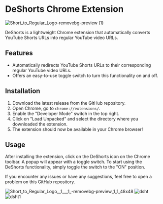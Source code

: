 # DeShorts Chrome Extension 
![Short_to_Regular_Logo-removebg-preview (1)](https://github.com/borismwanga/deshorts/assets/57875197/7bd8ca3a-3f9a-4dfa-8c6f-d68771040560)

DeShorts is a lightweight Chrome extension that automatically converts YouTube Shorts URLs into regular YouTube video URLs. 

## Features

- Automatically redirects YouTube Shorts URLs to their corresponding regular YouTube video URLs.
- Offers an easy-to-use toggle switch to turn this functionality on and off.

## Installation

1. Download the latest release from the GitHub repository.
2. Open Chrome, go to `chrome://extensions/`.
3. Enable the "Developer Mode" switch in the top right.
4. Click on "Load Unpacked" and select the directory where you downloaded the extension.
5. The extension should now be available in your Chrome browser!

## Usage

After installing the extension, click on the DeShorts icon on the Chrome toolbar. A popup will appear with a toggle switch. To start using the DeShorts functionality, simply toggle the switch to the "ON" position.

If you encounter any issues or have any suggestions, feel free to open a problem on this GitHub repository.

![Short_to_Regular_Logo__1___1_-removebg-preview_1_1_48x48](https://github.com/borismwanga/deshorts/assets/57875197/ddffd0b5-3953-4735-ba1d-5151f1a62a1e)
![dsht](https://github.com/borismwanga/deshorts/assets/57875197/5d204aba-2e7f-4484-9170-157c912462a7)
![dsht1](https://github.com/borismwanga/deshorts/assets/57875197/251f7449-2e83-4388-aa53-037c0d52ae47)
